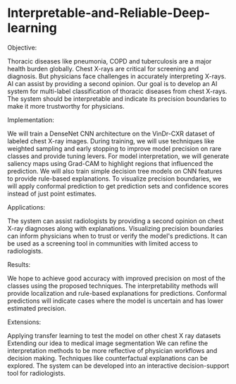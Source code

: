 # Interpretable-and-Reliable-Deep-learning

Objective:

Thoracic diseases like pneumonia, COPD and tuberculosis are a major health burden globally. Chest X-rays are critical for screening and diagnosis.
But physicians face challenges in accurately interpreting X-rays. AI can assist by providing a second opinion.
Our goal is to develop an AI system for multi-label classification of thoracic diseases from chest X-rays.
The system should be interpretable and indicate its precision boundaries to make it more trustworthy for physicians.

Implementation:

We will train a DenseNet CNN architecture on the VinDr-CXR dataset of labeled chest X-ray images.
During training, we will use techniques like weighted sampling and early stopping to improve model precision on rare classes and provide tuning levers.
For model interpretation, we will generate saliency maps using Grad-CAM to highlight regions that influenced the prediction.
We will also train simple decision tree models on CNN features to provide rule-based explanations.
To visualize precision boundaries, we will apply conformal prediction to get prediction sets and confidence scores instead of just point estimates.

Applications:


The system can assist radiologists by providing a second opinion on chest X-ray diagnoses along with explanations.
Visualizing precision boundaries can inform physicians when to trust or verify the model's predictions.
It can be used as a screening tool in communities with limited access to radiologists.

Results:


We hope to achieve good accuracy with improved precision on most of the classes using the proposed techniques.
The interpretability methods will provide localization and rule-based explanations for predictions.
Conformal predictions will indicate cases where the model is uncertain and has lower estimated precision.


Extensions:


Applying transfer learning to test the model on other chest X ray datasets
Extending our idea to medical image segmentation
We can refine the interpretation methods to be more reflective of physician workflows and decision making. Techniques like counterfactual explanations can be explored.
The system can be developed into an interactive decision-support tool for radiologists.
